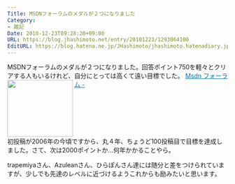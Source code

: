 ```yaml
---
Title: MSDNフォーラムのメダルが２つになりました
Category:
- 雑記
Date: 2010-12-23T09:28:20+09:00
URL: https://blog.jhashimoto.net/entry/20101223/1293064100
EditURL: https://blog.hatena.ne.jp/JHashimoto/jhashimoto.hatenadiary.jp/atom/entry/12921228815717258398
---
```


MSDNフォーラムのメダルが２つになりました。回答ポイント750を軽々とクリアする人もいるけれど、自分にとっては高くて遠い目標でした。
<a href="http://social.msdn.microsoft.com/Forums/ja-JP/home" target="_blank"><img class="alignleft" align="left" border="0" src="http://capture.heartrails.com/150x130/shadow?http://social.msdn.microsoft.com/Forums/ja-JP/home" alt="" width="150" height="130" /></a><a style="color:#0070C5;" href="http://social.msdn.microsoft.com/Forums/ja-JP/home" target="_blank">Msdn フォーラム -</a><a href="http://b.hatena.ne.jp/entry/http://social.msdn.microsoft.com/Forums/ja-JP/home" target="_blank"><img border="0" src="http://b.hatena.ne.jp/entry/image/http://social.msdn.microsoft.com/Forums/ja-JP/home" alt="" /></a><br style="clear:both;" />
初投稿が2006年の今頃ですから、丸４年、ちょうど100投稿目で目標を達成しました。さて、次は2000ポイントか...何年かかることやら。

trapemiyaさん、Azuleanさん、ひらぽんさん達には随分と差をつけられていますが、少しでも先達のレベルに近づけるようこれからも励みたいと思います。
